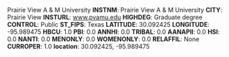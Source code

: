 
Prairie View A & M University
**INSTNM**: Prairie View A & M University
**CITY**: Prairie View
**INSTURL**: www.pvamu.edu
**HIGHDEG**: Graduate degree
**CONTROL**: Public
**ST_FIPS**: Texas
**LATITUDE**: 30.092425
**LONGITUDE**: -95.989475
**HBCU**: 1.0
**PBI**: 0.0
**ANNHI**: 0.0
**TRIBAL**: 0.0
**AANAPII**: 0.0
**HSI**: 0.0
**NANTI**: 0.0
**MENONLY**: 0.0
**WOMENONLY**: 0.0
**RELAFFIL**: None
**CURROPER**: 1.0
**location**: 30.092425, -95.989475